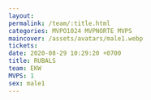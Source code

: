 ```yaml
---
layout: 
permalink: /team/:title.html
categories: MVPO1024 MVPNORTE MVPS
maincover: /assets/avatars/male1.webp
tickets: 
date: 2020-08-29 10:29:20 +0700
title: RUBALS
team: EKW
MVPS: 1
sex: male1
---
```

